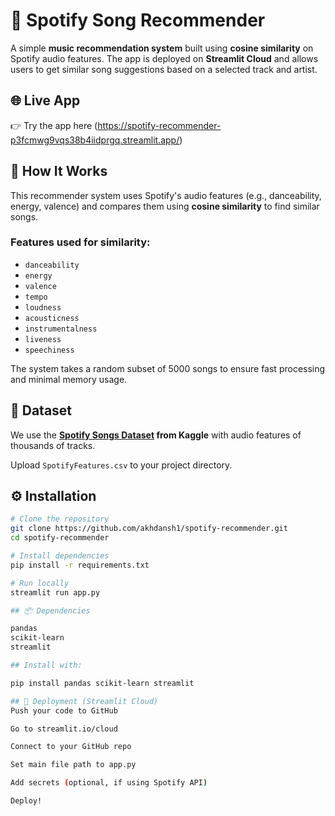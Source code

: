 # 🎵 Spotify Song Recommender

A simple **music recommendation system** built using **cosine similarity** on Spotify audio features. The app is deployed on **Streamlit Cloud** and allows users to get similar song suggestions based on a selected track and artist.

## 🌐 Live App

👉 Try the app here (https://spotify-recommender-p3fcmwg9vqs38b4iidprgq.streamlit.app/)

## 🧠 How It Works

This recommender system uses Spotify's audio features (e.g., danceability, energy, valence) and compares them using **cosine similarity** to find similar songs.

### Features used for similarity:
- `danceability`
- `energy`
- `valence`
- `tempo`
- `loudness`
- `acousticness`
- `instrumentalness`
- `liveness`
- `speechiness`

The system takes a random subset of 5000 songs to ensure fast processing and minimal memory usage.

## 📁 Dataset

We use the **[Spotify Songs Dataset](https://www.kaggle.com/datasets/leonardopena/spotify-2023) from Kaggle** with audio features of thousands of tracks.

Upload `SpotifyFeatures.csv` to your project directory.

## ⚙️ Installation

```bash
# Clone the repository
git clone https://github.com/akhdansh1/spotify-recommender.git
cd spotify-recommender

# Install dependencies
pip install -r requirements.txt

# Run locally
streamlit run app.py

## 📦 Dependencies

pandas
scikit-learn
streamlit

## Install with:

pip install pandas scikit-learn streamlit

## 🚀 Deployment (Streamlit Cloud)
Push your code to GitHub

Go to streamlit.io/cloud

Connect to your GitHub repo

Set main file path to app.py

Add secrets (optional, if using Spotify API)

Deploy!

